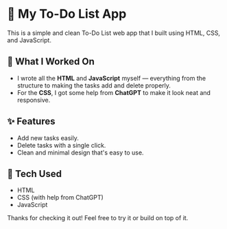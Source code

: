 # 📝 My To-Do List App

This is a simple and clean To-Do List web app that I built using HTML, CSS, and JavaScript.

## 🔧 What I Worked On

- I wrote all the **HTML** and **JavaScript** myself — everything from the structure to making the tasks add and delete properly.
- For the **CSS**, I got some help from **ChatGPT** to make it look neat and responsive.

## ✨ Features

- Add new tasks easily.
- Delete tasks with a single click.
- Clean and minimal design that's easy to use.

## 🧰 Tech Used

- HTML
- CSS (with help from ChatGPT)
- JavaScript



Thanks for checking it out! Feel free to try it or build on top of it.
